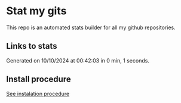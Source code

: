 # Stat my gits

This repo is an automated stats builder for all my github repositories.

## Links to stats


Generated on 10/10/2024 at 00:42:03 in 0 min, 1 seconds.

## Install procedure

[See instalation procedure](./src/install.md)
